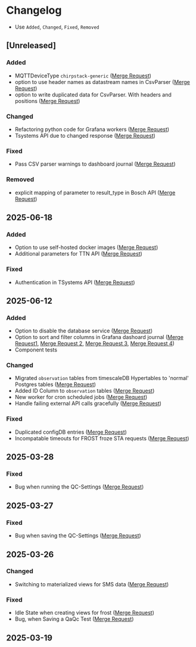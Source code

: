# Changelog
- Use `Added`, `Changed`, `Fixed`, `Removed`

## [Unreleased]

### Added
- MQTTDeviceType `chirpstack-generic` ([Merge Request](https://codebase.helmholtz.cloud/ufz-tsm/tsm-orchestration/-/merge_requests/383))
- option to use header names as datastream names in CsvParser ([Merge Request](https://codebase.helmholtz.cloud/ufz-tsm/tsm-orchestration/-/merge_requests/347))
- option to write duplicated data for CsvParser. With headers and positions ([Merge Request](https://codebase.helmholtz.cloud/ufz-tsm/tsm-orchestration/-/merge_requests/397))

### Changed
- Refactoring python code for Grafana workers ([Merge Request](https://codebase.helmholtz.cloud/ufz-tsm/tsm-orchestration/-/merge_requests/375))
- Tsystems API due to changed response ([Merge Request](https://codebase.helmholtz.cloud/ufz-tsm/tsm-orchestration/-/merge_requests/398))

### Fixed
- Pass CSV parser warnings to dashboard journal ([Merge Request](https://codebase.helmholtz.cloud/ufz-tsm/tsm-orchestration/-/merge_requests/388))

### Removed
- explicit mapping of parameter to result_type in Bosch API ([Merge Request](https://codebase.helmholtz.cloud/ufz-tsm/tsm-orchestration/-/merge_requests/396))

## 2025-06-18

### Added
- Option to use self-hosted docker images ([Merge Request](https://codebase.helmholtz.cloud/ufz-tsm/tsm-orchestration/-/merge_requests/386))
- Additional parameters for TTN API ([Merge Request](https://codebase.helmholtz.cloud/ufz-tsm/tsm-orchestration/-/merge_requests/387))

### Fixed
- Authentication in TSystems API ([Merge Request](https://codebase.helmholtz.cloud/ufz-tsm/tsm-orchestration/-/merge_requests/387))

## 2025-06-12

### Added
- Option to disable the database service ([Merge Request](https://codebase.helmholtz.cloud/ufz-tsm/tsm-orchestration/-/merge_requests/358))
- Option to sort and filter columns in Grafana dashoard journal ([Merge Request1](https://codebase.helmholtz.cloud/ufz-tsm/tsm-orchestration/-/merge_requests/366), [Merge Request 2](https://codebase.helmholtz.cloud/ufz-tsm/tsm-orchestration/-/merge_requests/364), [Merge Request 3](https://codebase.helmholtz.cloud/ufz-tsm/tsm-orchestration/-/merge_requests/362), [Merge Request 4](https://codebase.helmholtz.cloud/ufz-tsm/tsm-orchestration/-/merge_requests/360))
- Component tests

### Changed
- Migrated `observation` tables from timescaleDB Hypertables to 'normal' Postgres tables ([Merge Request](https://codebase.helmholtz.cloud/ufz-tsm/tsm-orchestration/-/merge_requests/379))
- Added ID Column to `observation` tables ([Merge Request](https://codebase.helmholtz.cloud/ufz-tsm/tsm-orchestration/-/merge_requests/348))
- New worker for cron scheduled jobs ([Merge Request](https://codebase.helmholtz.cloud/ufz-tsm/tsm-orchestration/-/merge_requests/351))
- Handle failing external API calls gracefully ([Merge Request](https://codebase.helmholtz.cloud/ufz-tsm/tsm-orchestration/-/merge_requests/377))

### Fixed
- Duplicated configDB entries ([Merge Request](https://codebase.helmholtz.cloud/ufz-tsm/tsm-orchestration/-/merge_requests/287))
- Incompatable timeouts for FROST froze STA requests ([Merge Request](https://codebase.helmholtz.cloud/ufz-tsm/tsm-orchestration/-/merge_requests/371))

## 2025-03-28

### Fixed
- Bug when running the QC-Settings ([Merge Request](https://codebase.helmholtz.cloud/ufz-tsm/tsm-orchestration/-/merge_requests/343))

## 2025-03-27

### Fixed
- Bug when saving the QC-Settings ([Merge Request](https://codebase.helmholtz.cloud/ufz-tsm/tsm-orchestration/-/merge_requests/341))

## 2025-03-26

### Changed
- Switching to materialized views for SMS data ([Merge Request](https://codebase.helmholtz.cloud/ufz-tsm/tsm-orchestration/-/merge_requests/326))

### Fixed
- Idle State when creating views for frost ([Merge Request](https://codebase.helmholtz.cloud/ufz-tsm/tsm-orchestration/-/merge_requests/336))
- Bug, when Saving a QaQc Test ([Merge Request](https://codebase.helmholtz.cloud/ufz-tsm/tsm-orchestration/-/merge_requests/337))

## 2025-03-19
